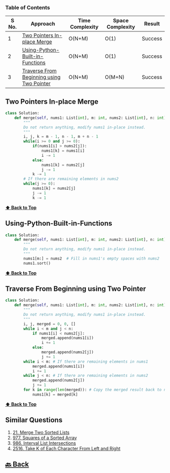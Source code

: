 ### Table of Contents

| S No. | Approach                                                                                | Time Complexity | Space Complexity | Result  |
| ----- | --------------------------------------------------------------------------------------- | --------------- | ---------------- | ------- |
| 1     | [Two Pointers In-place Merge](#Two-Pointers-In-place-Merge)                             | O(N+M)          | O(1)             | Success |
| 2     | [Using-Python-Built-in-Functions](#UsingPython-Built-in-Functions)                      | O(N+M)          | O(1)             | Success |
| 3     | [Traverse From Beginning using Two Pointer](#Traverse-From-Beginning-using-Two-Pointer) | O(N+M)          | O(M+N)           | Success |

### <h2>Two Pointers In-place Merge</h2>

```py
class Solution:
    def merge(self, nums1: List[int], m: int, nums2: List[int], n: int) -> None:
        """
        Do not return anything, modify nums1 in-place instead.
        """
        i, j, k = m - 1, n - 1, m + n - 1
        while(i >= 0 and j >= 0):
            if(nums1[i] > nums2[j]):
                nums1[k] = nums1[i]
                i -= 1
            else:
                nums1[k] = nums2[j]
                j -= 1
            k -= 1
        # If there are remaining elements in nums2
        while(j >= 0):
            nums1[k] = nums2[j]
            j -= 1
            k -= 1
```
**[⬆ Back to Top](#table-of-contents)**

### <h2>Using-Python-Built-in-Functions</h2>

```py
class Solution:
    def merge(self, nums1: List[int], m: int, nums2: List[int], n: int) -> None:
        """
        Do not return anything, modify nums1 in-place instead.
        """
        nums1[m:] = nums2  # Fill in nums1's empty spaces with nums2
        nums1.sort()
```
**[⬆ Back to Top](#table-of-contents)**

### <h2>Traverse From Beginning using Two Pointer</h2>

```py
class Solution:
    def merge(self, nums1: List[int], m: int, nums2: List[int], n: int) -> None:
        """
        Do not return anything, modify nums1 in-place instead.
        """
        i, j, merged = 0, 0, []
        while i < m and j < n:
            if nums1[i] < nums2[j]:
                merged.append(nums1[i])
                i += 1
            else:
                merged.append(nums2[j])
                j += 1
        while i < m: # If there are remaining elements in nums1
            merged.append(nums1[i])
            i += 1
        while j < n: # If there are remaining elements in nums2
            merged.append(nums2[j])
            j += 1
        for k in range(len(merged)): # Copy the merged result back to nums1
            nums1[k] = merged[k]
```

**[⬆ Back to Top](#table-of-contents)**

<h2>Similar Questions</h2>

1. <a href="https://leetcode.com/problems/merge-two-sorted-lists/description/">21. Merge Two Sorted Lists</a>
2. <a href="https://leetcode.com/problems/squares-of-a-sorted-array/description/">977. Squares of a Sorted Array</a>
3. <a href="https://leetcode.com/problems/interval-list-intersections/description/">986. Interval List Intersections</a>
4. <a href="https://leetcode.com/problems/take-k-of-each-character-from-left-and-right/description/">2516. Take K of Each Character From Left and Right</a>

<h2><a href="https://github.com/sanjay9616/Striver-180/blob/master/README.md"> 🔙 Back</a></h2>

